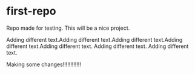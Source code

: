  # first-repo


Repo made for testing.
This will be a nice project.

Adding different text.Adding different text.Adding different text.Adding different text.Adding different text.
Adding different text.
Adding different text.


Making some changes!!!!!!!!!!!!

 